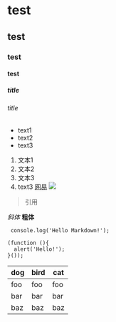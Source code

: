 # test
## test
### test
#### test
##### title
###### title

- text1
- text2
- text3
1. 文本1
2. 文本2
3. 文本3
4. text3
[网易](http://www.163.com)
![](http://upload-images.jianshu.io/upload_images/259-0ad0d0bfc1c608b6.jpg?imageMogr2/auto-orient/strip%7CimageView2/2/w/1240)
> 引用

*斜体*
**粗体**

` console.log('Hello Markdown!');`

```
(function (){
  alert('Hello!');
}());
```

dog | bird | cat
----|------|----
foo | foo  | foo
bar | bar  | bar
baz | baz  | baz